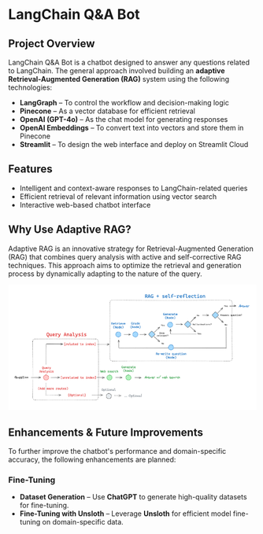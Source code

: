 # LangChain Q&A Bot

## Project Overview
LangChain Q&A Bot is a chatbot designed to answer any questions related to LangChain.
The general approach involved building an **adaptive Retrieval-Augmented Generation (RAG)** system using the following technologies:

- **LangGraph** – To control the workflow and decision-making logic  
- **Pinecone** – As a vector database for efficient retrieval  
- **OpenAI (GPT-4o)** – As the chat model for generating responses  
- **OpenAI Embeddings** – To convert text into vectors and store them in Pinecone  
- **Streamlit** – To design the web interface and deploy on Streamlit Cloud  

## Features
- Intelligent and context-aware responses to LangChain-related queries
- Efficient retrieval of relevant information using vector search
- Interactive web-based chatbot interface

## Why Use Adaptive RAG?
Adaptive RAG is an innovative strategy for Retrieval-Augmented Generation (RAG) that combines query analysis with active and self-corrective RAG techniques. This approach aims to optimize the retrieval and generation process by dynamically adapting to the nature of the query.

<img src="img/Adaptive_RAG.png" alt="Diagram of Adaptive RAG" width="600"/>



## Enhancements & Future Improvements
To further improve the chatbot's performance and domain-specific accuracy, the following enhancements are planned:

### Fine-Tuning
- **Dataset Generation** – Use **ChatGPT** to generate high-quality datasets for fine-tuning.  
- **Fine-Tuning with Unsloth** – Leverage **Unsloth** for efficient model fine-tuning on domain-specific data.


